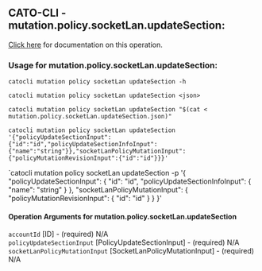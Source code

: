 
## CATO-CLI - mutation.policy.socketLan.updateSection:
[Click here](https://api.catonetworks.com/documentation/#mutation-mutation.policy.socketLan.updateSection) for documentation on this operation.

### Usage for mutation.policy.socketLan.updateSection:

`catocli mutation policy socketLan updateSection -h`

`catocli mutation policy socketLan updateSection <json>`

`catocli mutation policy socketLan updateSection "$(cat < mutation.policy.socketLan.updateSection.json)"`

`catocli mutation policy socketLan updateSection '{"policyUpdateSectionInput":{"id":"id","policyUpdateSectionInfoInput":{"name":"string"}},"socketLanPolicyMutationInput":{"policyMutationRevisionInput":{"id":"id"}}}'`

`catocli mutation policy socketLan updateSection -p '{
    "policyUpdateSectionInput": {
        "id": "id",
        "policyUpdateSectionInfoInput": {
            "name": "string"
        }
    },
    "socketLanPolicyMutationInput": {
        "policyMutationRevisionInput": {
            "id": "id"
        }
    }
}'


#### Operation Arguments for mutation.policy.socketLan.updateSection ####

`accountId` [ID] - (required) N/A    
`policyUpdateSectionInput` [PolicyUpdateSectionInput] - (required) N/A    
`socketLanPolicyMutationInput` [SocketLanPolicyMutationInput] - (required) N/A    
